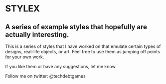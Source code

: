 # STYLEX

## A series of example styles that hopefully are actually interesting.

This is a series of styles that I have worked on that emulate certain types of designs, real-life objects, or art. Feel free to use them as jumping off points for your own work.

If you like them or have any suggestions, let me know.

Follow me on twitter: @techdebtgames